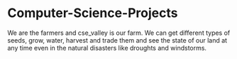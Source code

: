 # Computer-Science-Projects
We are the farmers and cse_valley is our farm. We can get different types of seeds, grow, water, harvest and
trade them and see the state of our land at any time even in the natural disasters like droughts and windstorms.
